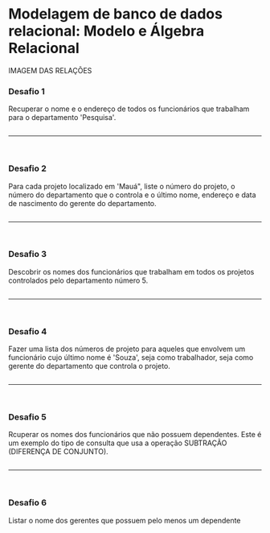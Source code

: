 # Modelagem de banco de dados relacional: Modelo e Álgebra Relacional

IMAGEM DAS RELAÇÕES

### Desafio 1
Recuperar o nome e o endereço de todos os funcionários que trabalham para o departamento 'Pesquisa'.

<img src="">

<hr>
<br>

### Desafio 2
Para cada projeto localizado em 'Mauá", liste o número do projeto, o número do departamento que o controla e o último nome, endereço e data de nascimento do gerente do departamento.

<img src="">

<hr>
<br>

### Desafio 3
Descobrir os nomes dos funcionários que trabalham em todos os projetos controlados pelo departamento número 5.

<img src="">

<hr>
<br>

### Desafio 4
Fazer uma lista dos números de projeto para aqueles que envolvem um funcionário cujo último nome é 'Souza', seja como trabalhador, seja como gerente do departamento que controla o projeto.

<img src="">

<hr>
<br>

### Desafio 5
Rcuperar os nomes dos funcionários que não possuem dependentes. Este é um exemplo do tipo de consulta que usa a operação SUBTRAÇÃO (DIFERENÇA DE CONJUNTO).

<img src="">

<hr>
<br>

### Desafio 6
Listar o nome dos gerentes que possuem pelo menos um dependente

<img src="">
